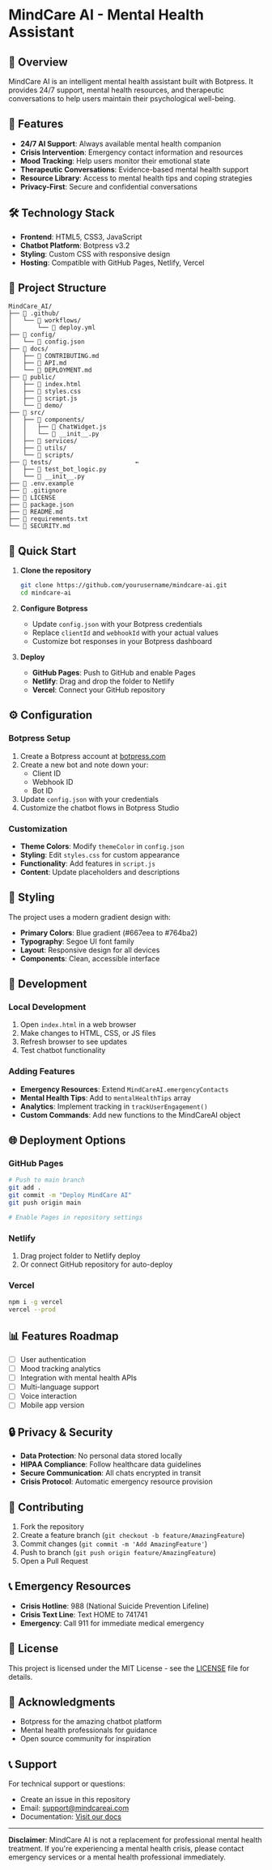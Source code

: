 # MindCare AI - Mental Health Assistant

## 🧠 Overview

MindCare AI is an intelligent mental health assistant built with Botpress. It provides 24/7 support, mental health resources, and therapeutic conversations to help users maintain their psychological well-being.

## 🚀 Features

- **24/7 AI Support**: Always available mental health companion
- **Crisis Intervention**: Emergency contact information and resources
- **Mood Tracking**: Help users monitor their emotional state
- **Therapeutic Conversations**: Evidence-based mental health support
- **Resource Library**: Access to mental health tips and coping strategies
- **Privacy-First**: Secure and confidential conversations

## 🛠️ Technology Stack

- **Frontend**: HTML5, CSS3, JavaScript
- **Chatbot Platform**: Botpress v3.2
- **Styling**: Custom CSS with responsive design
- **Hosting**: Compatible with GitHub Pages, Netlify, Vercel

## 📁 Project Structure

```
MindCare_AI/
├── 📁 .github/
│   └── 📁 workflows/
│       └── 📄 deploy.yml           
├── 📁 config/
│   └── 📄 config.json              
├── 📁 docs/                        
│   ├── 📄 CONTRIBUTING.md          
│   ├── 📄 API.md                   
│   └── 📄 DEPLOYMENT.md              
├── 📁 public/
│   ├── 📄 index.html               
│   ├── 📄 styles.css               
│   ├── 📄 script.js                
│   └── 📁 demo/                    
├── 📁 src/
│   ├── 📁 components/              
│   │   ├── 📄 ChatWidget.js        
│   │   └── 📄 __init__.py          
│   ├── 📁 services/                
│   ├── 📁 utils/                   
│   └── 📁 scripts/                 
├── 📁 tests/                       ←
│   ├── 📄 test_bot_logic.py        
│   └── 📄 __init__.py              
├── 📄 .env.example                 
├── 📄 .gitignore                   
├── 📄 LICENSE                      
├── 📄 package.json                 
├── 📄 README.md                    
├── 📄 requirements.txt             
└── 📄 SECURITY.md                  

```

## 🎯 Quick Start

1. **Clone the repository**
   ```bash
   git clone https://github.com/yourusername/mindcare-ai.git
   cd mindcare-ai
   ```

2. **Configure Botpress**
   - Update `config.json` with your Botpress credentials
   - Replace `clientId` and `webhookId` with your actual values
   - Customize bot responses in your Botpress dashboard

3. **Deploy**
   - **GitHub Pages**: Push to GitHub and enable Pages
   - **Netlify**: Drag and drop the folder to Netlify
   - **Vercel**: Connect your GitHub repository

## ⚙️ Configuration

### Botpress Setup

1. Create a Botpress account at [botpress.com](https://botpress.com)
2. Create a new bot and note down your:
   - Client ID
   - Webhook ID
   - Bot ID
3. Update `config.json` with your credentials
4. Customize the chatbot flows in Botpress Studio

### Customization

- **Theme Colors**: Modify `themeColor` in `config.json`
- **Styling**: Edit `styles.css` for custom appearance
- **Functionality**: Add features in `script.js`
- **Content**: Update placeholders and descriptions

## 🎨 Styling

The project uses a modern gradient design with:
- **Primary Colors**: Blue gradient (#667eea to #764ba2)
- **Typography**: Segoe UI font family
- **Layout**: Responsive design for all devices
- **Components**: Clean, accessible interface

## 🔧 Development

### Local Development

1. Open `index.html` in a web browser
2. Make changes to HTML, CSS, or JS files
3. Refresh browser to see updates
4. Test chatbot functionality

### Adding Features

- **Emergency Resources**: Extend `MindCareAI.emergencyContacts`
- **Mental Health Tips**: Add to `mentalHealthTips` array
- **Analytics**: Implement tracking in `trackUserEngagement()`
- **Custom Commands**: Add new functions to the MindCareAI object

## 🌐 Deployment Options

### GitHub Pages
```bash
# Push to main branch
git add .
git commit -m "Deploy MindCare AI"
git push origin main

# Enable Pages in repository settings
```

### Netlify
1. Drag project folder to Netlify deploy
2. Or connect GitHub repository for auto-deploy

### Vercel
```bash
npm i -g vercel
vercel --prod
```

## 📊 Features Roadmap

- [ ] User authentication
- [ ] Mood tracking analytics
- [ ] Integration with mental health APIs
- [ ] Multi-language support
- [ ] Voice interaction
- [ ] Mobile app version

## 🔒 Privacy & Security

- **Data Protection**: No personal data stored locally
- **HIPAA Compliance**: Follow healthcare data guidelines
- **Secure Communication**: All chats encrypted in transit
- **Crisis Protocol**: Automatic emergency resource provision

## 🤝 Contributing

1. Fork the repository
2. Create a feature branch (`git checkout -b feature/AmazingFeature`)
3. Commit changes (`git commit -m 'Add AmazingFeature'`)
4. Push to branch (`git push origin feature/AmazingFeature`)
5. Open a Pull Request

## 📞 Emergency Resources

- **Crisis Hotline**: 988 (National Suicide Prevention Lifeline)
- **Crisis Text Line**: Text HOME to 741741
- **Emergency**: Call 911 for immediate medical emergency

## 📄 License

This project is licensed under the MIT License - see the [LICENSE](LICENSE) file for details.

## 🙏 Acknowledgments

- Botpress for the amazing chatbot platform
- Mental health professionals for guidance
- Open source community for inspiration

## 📞 Support

For technical support or questions:
- Create an issue in this repository
- Email: support@mindcareai.com
- Documentation: [Visit our docs](https://mindcareai.com/docs)

---

**Disclaimer**: MindCare AI is not a replacement for professional mental health treatment. If you're experiencing a mental health crisis, please contact emergency services or a mental health professional immediately.
